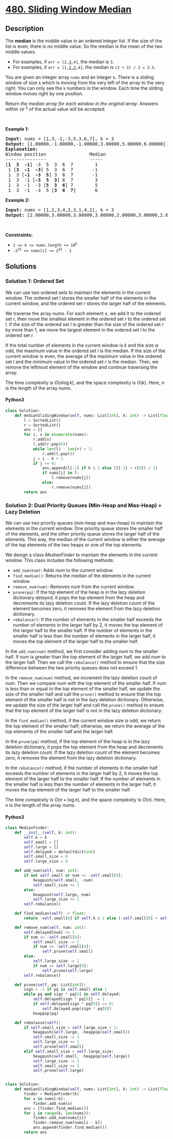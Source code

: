 # [480. Sliding Window Median](https://leetcode.com/problems/sliding-window-median)

## Description

<!-- description:start -->

<p>The <strong>median</strong> is the middle value in an ordered integer list. If the size of the list is even, there is no middle value. So the median is the mean of the two middle values.</p>

<ul>
	<li>For examples, if <code>arr = [2,<u>3</u>,4]</code>, the median is <code>3</code>.</li>
	<li>For examples, if <code>arr = [1,<u>2,3</u>,4]</code>, the median is <code>(2 + 3) / 2 = 2.5</code>.</li>
</ul>

<p>You are given an integer array <code>nums</code> and an integer <code>k</code>. There is a sliding window of size <code>k</code> which is moving from the very left of the array to the very right. You can only see the <code>k</code> numbers in the window. Each time the sliding window moves right by one position.</p>

<p>Return <em>the median array for each window in the original array</em>. Answers within <code>10<sup>-5</sup></code> of the actual value will be accepted.</p>

<p>&nbsp;</p>
<p><strong class="example">Example 1:</strong></p>

<pre>
<strong>Input:</strong> nums = [1,3,-1,-3,5,3,6,7], k = 3
<strong>Output:</strong> [1.00000,-1.00000,-1.00000,3.00000,5.00000,6.00000]
<strong>Explanation:</strong> 
Window position                Median
---------------                -----
[<strong>1  3  -1</strong>] -3  5  3  6  7        1
 1 [<strong>3  -1  -3</strong>] 5  3  6  7       -1
 1  3 [<strong>-1  -3  5</strong>] 3  6  7       -1
 1  3  -1 [<strong>-3  5  3</strong>] 6  7        3
 1  3  -1  -3 [<strong>5  3  6</strong>] 7        5
 1  3  -1  -3  5 [<strong>3  6  7</strong>]       6
</pre>

<p><strong class="example">Example 2:</strong></p>

<pre>
<strong>Input:</strong> nums = [1,2,3,4,2,3,1,4,2], k = 3
<strong>Output:</strong> [2.00000,3.00000,3.00000,3.00000,2.00000,3.00000,2.00000]
</pre>

<p>&nbsp;</p>
<p><strong>Constraints:</strong></p>

<ul>
	<li><code>1 &lt;= k &lt;= nums.length &lt;= 10<sup>5</sup></code></li>
	<li><code>-2<sup>31</sup> &lt;= nums[i] &lt;= 2<sup>31</sup> - 1</code></li>
</ul>

<!-- description:end -->

## Solutions

### Solution 1: Ordered Set

We can use two ordered sets to maintain the elements in the current window. The ordered set $l$ stores the smaller half of the elements in the current window, and the ordered set $r$ stores the larger half of the elements.

We traverse the array $\textit{nums}$. For each element $x$, we add it to the ordered set $r$, then move the smallest element in the ordered set $r$ to the ordered set $l$. If the size of the ordered set $l$ is greater than the size of the ordered set $r$ by more than $1$, we move the largest element in the ordered set $l$ to the ordered set $r$.

If the total number of elements in the current window is $k$ and the size is odd, the maximum value in the ordered set $l$ is the median. If the size of the current window is even, the average of the maximum value in the ordered set $l$ and the minimum value in the ordered set $r$ is the median. Then, we remove the leftmost element of the window and continue traversing the array.

The time complexity is $O(n \log k)$, and the space complexity is $O(k)$. Here, $n$ is the length of the array $\textit{nums}$.

<!-- tabs:start -->

#### Python3

```python
class Solution:
    def medianSlidingWindow(self, nums: List[int], k: int) -> List[float]:
        l = SortedList()
        r = SortedList()
        ans = []
        for i, x in enumerate(nums):
            r.add(x)
            l.add(r.pop(0))
            while len(l) - len(r) > 1:
                r.add(l.pop())
            j = i - k + 1
            if j >= 0:
                ans.append(l[-1] if k & 1 else (l[-1] + r[0]) / 2)
                if nums[j] in l:
                    l.remove(nums[j])
                else:
                    r.remove(nums[j])
        return ans
```

<!-- solution:start -->

### Solution 2: Dual Priority Queues (Min-Heap and Max-Heap) + Lazy Deletion

We can use two priority queues (min-heap and max-heap) to maintain the elements in the current window. One priority queue stores the smaller half of the elements, and the other priority queue stores the larger half of the elements. This way, the median of the current window is either the average of the top elements of the two heaps or one of the top elements.

We design a class $\textit{MedianFinder}$ to maintain the elements in the current window. This class includes the following methods:

-   `add_num(num)`: Adds $\textit{num}$ to the current window.
-   `find_median()`: Returns the median of the elements in the current window.
-   `remove_num(num)`: Removes $\textit{num}$ from the current window.
-   `prune(pq)`: If the top element of the heap is in the lazy deletion dictionary $\textit{delayed}$, it pops the top element from the heap and decrements its lazy deletion count. If the lazy deletion count of the element becomes zero, it removes the element from the lazy deletion dictionary.
-   `rebalance()`: If the number of elements in the smaller half exceeds the number of elements in the larger half by $2$, it moves the top element of the larger half to the smaller half. If the number of elements in the smaller half is less than the number of elements in the larger half, it moves the top element of the larger half to the smaller half.

In the `add_num(num)` method, we first consider adding $\textit{num}$ to the smaller half. If $\textit{num}$ is greater than the top element of the larger half, we add $\textit{num}$ to the larger half. Then we call the `rebalance()` method to ensure that the size difference between the two priority queues does not exceed $1$.

In the `remove_num(num)` method, we increment the lazy deletion count of $\textit{num}$. Then we compare $\textit{num}$ with the top element of the smaller half. If $\textit{num}$ is less than or equal to the top element of the smaller half, we update the size of the smaller half and call the `prune()` method to ensure that the top element of the smaller half is not in the lazy deletion dictionary. Otherwise, we update the size of the larger half and call the `prune()` method to ensure that the top element of the larger half is not in the lazy deletion dictionary.

In the `find_median()` method, if the current window size is odd, we return the top element of the smaller half; otherwise, we return the average of the top elements of the smaller half and the larger half.

In the `prune(pq)` method, if the top element of the heap is in the lazy deletion dictionary, it pops the top element from the heap and decrements its lazy deletion count. If the lazy deletion count of the element becomes zero, it removes the element from the lazy deletion dictionary.

In the `rebalance()` method, if the number of elements in the smaller half exceeds the number of elements in the larger half by $2$, it moves the top element of the larger half to the smaller half. If the number of elements in the smaller half is less than the number of elements in the larger half, it moves the top element of the larger half to the smaller half.

The time complexity is $O(n \times \log n)$, and the space complexity is $O(n)$. Here, $n$ is the length of the array $\textit{nums}$.

<!-- tabs:start -->

#### Python3

```python
class MedianFinder:
    def __init__(self, k: int):
        self.k = k
        self.small = []
        self.large = []
        self.delayed = defaultdict(int)
        self.small_size = 0
        self.large_size = 0

    def add_num(self, num: int):
        if not self.small or num <= -self.small[0]:
            heappush(self.small, -num)
            self.small_size += 1
        else:
            heappush(self.large, num)
            self.large_size += 1
        self.rebalance()

    def find_median(self) -> float:
        return -self.small[0] if self.k & 1 else (-self.small[0] + self.large[0]) / 2

    def remove_num(self, num: int):
        self.delayed[num] += 1
        if num <= -self.small[0]:
            self.small_size -= 1
            if num == -self.small[0]:
                self.prune(self.small)
        else:
            self.large_size -= 1
            if num == self.large[0]:
                self.prune(self.large)
        self.rebalance()

    def prune(self, pq: List[int]):
        sign = -1 if pq is self.small else 1
        while pq and sign * pq[0] in self.delayed:
            self.delayed[sign * pq[0]] -= 1
            if self.delayed[sign * pq[0]] == 0:
                self.delayed.pop(sign * pq[0])
            heappop(pq)

    def rebalance(self):
        if self.small_size > self.large_size + 1:
            heappush(self.large, -heappop(self.small))
            self.small_size -= 1
            self.large_size += 1
            self.prune(self.small)
        elif self.small_size < self.large_size:
            heappush(self.small, -heappop(self.large))
            self.large_size -= 1
            self.small_size += 1
            self.prune(self.large)


class Solution:
    def medianSlidingWindow(self, nums: List[int], k: int) -> List[float]:
        finder = MedianFinder(k)
        for x in nums[:k]:
            finder.add_num(x)
        ans = [finder.find_median()]
        for i in range(k, len(nums)):
            finder.add_num(nums[i])
            finder.remove_num(nums[i - k])
            ans.append(finder.find_median())
        return ans
```
